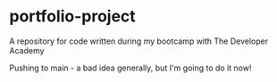 # portfolio-project
A repository for code written during my bootcamp with The Developer Academy

Pushing to main - a bad idea generally, but I'm going to do it now!